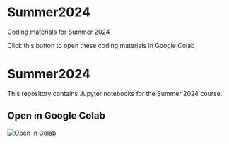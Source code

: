 # Summer2024
Coding materials for Summer 2024

Click this button to open these coding materials in Google Colab 

# Summer2024

This repository contains Jupyter notebooks for the Summer 2024 course.

## Open in Google Colab

[![Open In Colab](https://colab.research.google.com/assets/colab-badge.svg)](https://colab.research.google.com/github/STARTneuro/Summer2024)


